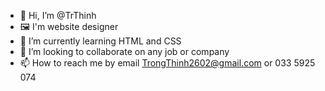 - 👋 Hi, I’m @TrThinh
- 🖼️ I'm website designer
- 🌱 I’m currently learning HTML and CSS
- 💞️ I’m looking to collaborate on any job or company
- 📫 How to reach me by email TrongThinh2602@gmail.com or 033 5925 074

<!---
TrThinh/TrThinh is a ✨ special ✨ repository because its `README.md` (this file) appears on your GitHub profile.
You can click the Preview link to take a look at your changes.
--->
